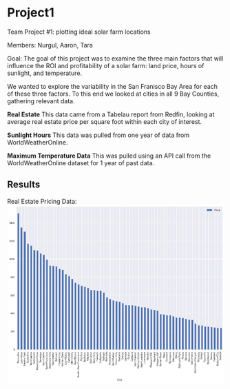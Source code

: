 # Project1
Team Project #1: plotting ideal solar farm locations

Members: Nurgul, Aaron, Tara

Goal: The goal of this project was to examine the three main factors that will influence the ROI and profitability of a solar farm: land price, hours of sunlight, and temperature.

We wanted to explore the variability in the San Franisco Bay Area for each of these three factors. To this end we looked at cities in all 9 Bay Counties, gathering relevant data.

**Real Estate**
This data came from a Tabelau report from Redfin, looking at average real estate price per square foot within each city of interest.

**Sunlight Hours**
This data was pulled from one year of data from WorldWeatherOnline.

**Maximum Temperature Data**
This was pulled using an API call from the WorldWeatherOnline dataset for 1 year of past data.

## Results

Real Estate Pricing Data:
![Real Estate Pricing for 65 Bay County Cities](images/pricing.png)
